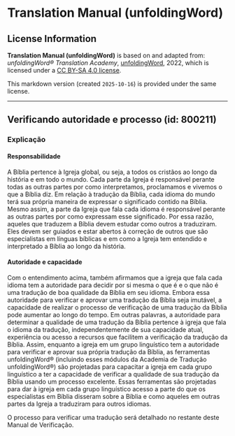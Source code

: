 # Translation Manual (unfoldingWord)

## License Information

**Translation Manual (unfoldingWord)** is based on and adapted from: _unfoldingWord® Translation Academy_, [unfoldingWord](https://unfoldingword.org/utw), 2022, which is licensed under a [CC BY-SA 4.0 license](https://creativecommons.org/licenses/by-sa/4.0/legalcode.en).

This markdown version (created `2025-10-16`) is provided under the same license.



--------------------------------

## Verificando autoridade e processo (id: 800211)

### Explicação

#### Responsabilidade

A Bíblia pertence à Igreja global, ou seja, a todos os cristãos ao longo da história e em todo o mundo. Cada parte da Igreja é responsável perante todas as outras partes por como interpretamos, proclamamos e vivemos o que a Bíblia diz. Em relação à tradução da Bíblia, cada idioma do mundo terá sua própria maneira de expressar o significado contido na Bíblia. Mesmo assim, a parte da Igreja que fala cada idioma é responsável perante as outras partes por como expressam esse significado. Por essa razão, aqueles que traduzem a Bíblia devem estudar como outros a traduziram. Eles devem ser guiados e estar abertos à correção de outros que são especialistas em línguas bíblicas e em como a Igreja tem entendido e interpretado a Bíblia ao longo da história.

#### Autoridade e capacidade

Com o entendimento acima, também afirmamos que a igreja que fala cada idioma tem a autoridade para decidir por si mesma o que é e o que não é uma tradução de boa qualidade da Bíblia em seu idioma. Embora essa autoridade para verificar e aprovar uma tradução da Bíblia seja imutável, a capacidade de realizar o processo de verificação de uma tradução da Bíblia pode aumentar ao longo do tempo. Em outras palavras, a autoridade para determinar a qualidade de uma tradução da Bíblia pertence à igreja que fala o idioma da tradução, independentemente de sua capacidade atual, experiência ou acesso a recursos que facilitem a verificação da tradução da Bíblia. Assim, enquanto a igreja em um grupo linguístico tem a autoridade para verificar e aprovar sua própria tradução da Bíblia, as ferramentas unfoldingWord® (incluindo esses módulos da Academia de Tradução unfoldingWord®) são projetadas para capacitar a igreja em cada grupo linguístico a ter a capacidade de verificar a qualidade de sua tradução da Bíblia usando um processo excelente. Essas ferramentas são projetadas para dar à igreja em cada grupo linguístico acesso a parte do que os especialistas em Bíblia disseram sobre a Bíblia e como aqueles em outras partes da Igreja a traduziram para outros idiomas.

O processo para verificar uma tradução será detalhado no restante deste Manual de Verificação.


